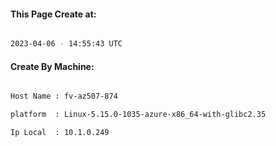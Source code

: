 
   
#### This Page Create at:

```bash

2023-04-06 - 14:55:43 UTC

```

#### Create By Machine:

```bash

Host Name : fv-az507-874

platform  : Linux-5.15.0-1035-azure-x86_64-with-glibc2.35

Ip Local  : 10.1.0.249

```


